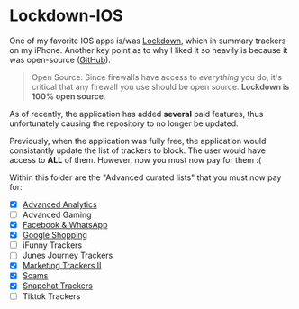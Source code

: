 # Lockdown-IOS

One of my favorite IOS apps is/was [Lockdown](https://apps.apple.com/us/app/lockdown-privacy-adblock-vpn/id1469783711), which in summary trackers on my iPhone.
Another key point as to why I liked it so heavily is because it was open-source ([GitHub](https://github.com/confirmedcode/Lockdown-iOS)).

> Open Source: Since firewalls have access to *everything* you do, it's critical that any firewall you use should be open source. **Lockdown is 100% open source**.

As of recently, the application has added **several** paid features, thus unfortunately causing the repository to no longer be updated. 

Previously, when the application was fully free, the application would consistantly update the list of trackers to block.
The user would have access to **ALL** of them. However, now you must now pay for them :(

Within this folder are the "Advanced curated lists" that you must now pay for:
- [X] [Advanced Analytics](https://github.com/luisegarduno/pog-setup/blob/main/lockdown-ios/Advanced_Analytics.csv)
- [ ] Advanced Gaming
- [X] [Facebook & WhatsApp](https://github.com/luisegarduno/pog-setup/blob/main/lockdown-ios/Facebook_WhatsApp.csv)
- [X] [Google Shopping](https://github.com/luisegarduno/pog-setup/blob/main/lockdown-ios/Google_Shopping.csv)
- [ ] iFunny Trackers
- [ ] Junes Journey Trackers
- [X] [Marketing Trackers II](https://github.com/luisegarduno/pog-setup/blob/main/lockdown-ios/Marketing_Trackers_II.csv)
- [X] [Scams](https://github.com/luisegarduno/pog-setup/blob/main/lockdown-ios/Scams.csv)
- [X] [Snapchat Trackers](https://github.com/luisegarduno/pog-setup/blob/main/lockdown-ios/Snapchat_Trackers.csv)
- [ ] Tiktok Trackers
